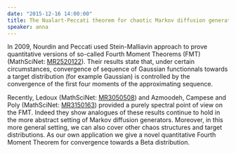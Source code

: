 ```yaml
---
date: "2015-12-16 14:00:00"
title: The Nualart-Peccati theorem for chaotic Markov diffusion generators
speaker: anna
---
```

In 2009, Nourdin and Peccati used Stein-Malliavin approach to prove quantitative versions of so-called Fourth Moment Theorems (FMT) (MathSciNet: [MR2520122](http://www.ams.org/mathscinet-getitem?mr=2520122)).
Their results state that, under certain circumstances, convergence of sequence of Gaussian functionnals towards a target distribution (for example Gaussian) is controlled by the convergence of the first four moments of the approximating sequence.

Recently, Ledoux (MathSciNet: [MR3050508](http://www.ams.org/mathscinet-getitem?mr=3050508)) and Azmoodeh, Campese and Poly (MathSciNet: [MR3150163](http://www.ams.org/mathscinet-getitem?mr=3150163)) provided a purely spectral point of view on the FMT.
Indeed they show analogues of these results continue to hold in the more abstract setting of Markov diffusion generators.
Moreover, in this more general setting, we can also cover other chaos structures and target distributions.
As our own application we give a novel quantitative Fourth Moment Theorem for convergence towards a Beta distribution.
